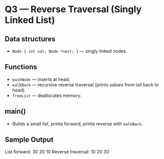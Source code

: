 # Q3 — Reverse Traversal (Singly Linked List)

## Data structures
- `Node { int val; Node *next; }` — singly linked nodes.

## Functions
- `pushNode` — inserts at head.
- `walkBack` — recursive reverse traversal (prints values from tail back to head).
- `freeList` — deallocates memory.

## main()
- Builds a small list, prints forward, prints reverse with `walkBack`.

## Sample Output

List forward: 30 20 10 
Reverse traversal: 10 20 30
